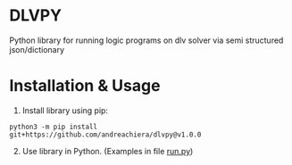 # DLVPY
Python library for running logic programs on dlv solver via semi structured json/dictionary

# Installation & Usage
1. Install library using pip:
```
python3 -m pip install git+https://github.com/andreachiera/dlvpy@v1.0.0
```
2. Use library in Python. (Examples in file [run.py](https://github.com/andreachiera/dlvpy/blob/main/example/run.py))
